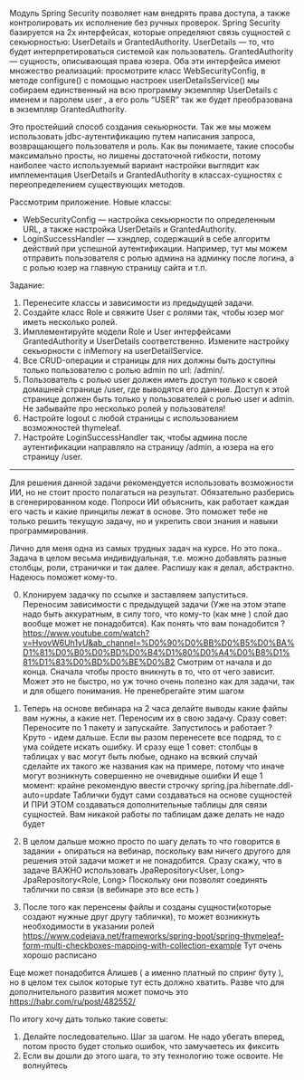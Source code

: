 Модуль Spring Security позволяет нам внедрять права доступа, а также контролировать их исполнение без ручных проверок.
Spring Security базируется на 2х интерфейсах, которые определяют связь сущностей с секьюрностью: UserDetails и GrantedAuthority.
UserDetails — то, что будет интерпретироваться системой как пользователь.
GrantedAuthority — сущность, описывающая права юзера.
Оба эти интерфейса имеют множество реализаций: просмотрите класс WebSecurityConfig, в методе configure() с помощью настроек userDetailsService() мы собираем единственный на всю программу экземпляр UserDetails с именем и паролем user , а его роль “USER” так же будет преобразована в экземпляр GrantedAuthority.

Это простейший способ создания секьюрности. Так же мы можем использовать jdbc-аутентификацию путем написания запроса, возвращающего пользователя и роль.
Как вы понимаете, такие способы максимально просты, но лишены достаточной гибкости, потому наиболее часто используемый вариант настройки выглядит как имплементация UserDetails и GrantedAuthority в классах-сущностях с переопределением существующих методов.

Рассмотрим приложение.
Новые классы:
- WebSecurityConfig — настройка секьюрности по определенным URL, а также настройка UserDetails и GrantedAuthority.
- LoginSuccessHandler — хэндлер, содержащий в себе алгоритм действий при успешной аутентификации. Например, тут мы можем отправить пользователя с ролью админа на админку после логина, а с ролью юзер на главную страницу сайта и т.п.


Задание:


1. Перенесите классы и зависимости из предыдущей задачи.
2. Создайте класс Role и свяжите User с ролями так, чтобы юзер мог иметь несколько ролей.
3. Имплементируйте модели Role и User интерфейсами GrantedAuthority и UserDetails соответственно. Измените настройку секьюрности с inMemory на userDetailService.
4. Все CRUD-операции и страницы для них должны быть доступны только пользователю с ролью admin по url: /admin/.
5. Пользователь с ролью user должен иметь доступ только к своей домашней странице /user, где выводятся его данные. Доступ к этой странице должен быть только у пользователей с ролью user и admin. Не забывайте про несколько ролей у пользователя!
6. Настройте logout с любой страницы с использованием возможностей thymeleaf.
7. Настройте LoginSuccessHandler так, чтобы админа после аутентификации направляло на страницу /admin, а юзера на его страницу /user.

---

Для решения данной задачи рекомендуется использовать возможности ИИ, но не стоит просто полагаться на результат. Обязательно разберись в сгенерированном коде. Попроси ИИ объяснить, как работает каждая его часть и какие принципы лежат в основе. Это поможет тебе не только решить текущую задачу, но и укрепить свои знания и навыки программирования. 

Лично для меня одна из самых трудных задач на курсе. Но это пока..
Задача в целом весьма индивидуальная, т.е. можно добавлять разные столбцы, роли, странички и так далее. Распишу как я делал, абстрактно. Надеюсь поможет кому-то.

0) Клонируем задачку по ссылке и заставляем запуститься. Переносим зависимости с предыдущей задачи (Уже на этом этапе надо быть аккуратным, в силу того, что кому-то (как мне ) слой дао вообще может не понадобится). Как понять что вам понадобится ?
   https://www.youtube.com/watch?v=HvovW6Uh1yU&ab_channel=%D0%90%D0%BB%D0%B5%D0%BA%D1%81%D0%B0%D0%BD%D0%B4%D1%80%D0%A4%D0%B8%D1%81%D1%83%D0%BD%D0%BE%D0%B2
   Смотрим от начала и до конца. Сначала чтобы просто вникнуть в то, что от чего зависит. Может это не быстро, но уж точно очень полезно как для задачи, так и для общего понимания. Не пренебрегайте этим шагом

1) Теперь на основе вебинара на 2 часа делайте выводы какие файлы вам нужны, а какие нет. Переносим их в свою задачу.
   Сразу совет: Переносите по 1 пакету и запускайте. Запустилось и работает ? Круто - идем дальше. Если вы разом перенесете все подряд, то с ума сойдете искать ошибку.
   И сразу еще 1 совет: столбцы в таблицах у вас могут быть любые, однако на всякий случай сделайте их такого же названия как на примере, потому что иначе могут возникнуть совершенно не очевидные ошибки
   И еще 1 момент: крайне рекомендую ввести строчку
   spring.jpa.hibernate.ddl-auto=update
   Таблички будут сами создаваться на основе сущностей И ПРИ ЭТОМ создаваться дополнительные таблицы для связи сущностей. Вам никакой работы по таблицам даже делать не надо будет

2) В целом дальше можно просто по шагу делать то что говорится в задании + опираться на вебинар, поскольку вам ничего другого для решения этой задачи может и не понадобится.
   Сразу скажу, что в задаче ВАЖНО использовать
   JpaRepository<User, Long>
   JpaRepository<Role, Long>
   Поскольку они позволят соединять таблички по связи (в вебинаре это все есть )

3) После того как перенсены файлы и созданы сущности(которые создают нужные друг другу таблички), то может возникнуть необходимости в указании ролей
   https://www.codejava.net/frameworks/spring-boot/spring-thymeleaf-form-multi-checkboxes-mapping-with-collection-example
   Тут очень хорошо расписано

Еще может понадобится Алишев ( а именно платный по спринг буту ), но в целом тех сылок которые тут есть должно хватить. Разве что для дополнительного развития может помочь это
https://habr.com/ru/post/482552/

По итогу хочу дать только такие советы:
1) Делайте последовательно. Шаг за шагом. Не надо убегать вперед, потом просто будет столько ошибок, что замучаетесь их фиксить
2) Если вы дошли до этого шага, то эту технологию тоже освоите. Не волнуйтесь  